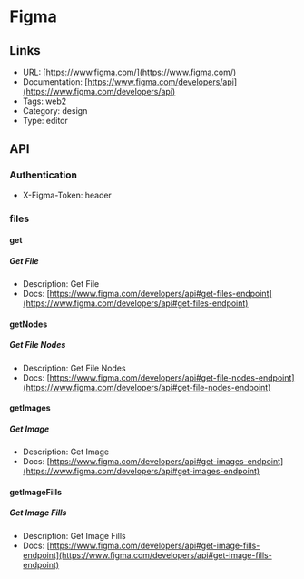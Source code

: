 # Figma

## Links

* URL: [https://www.figma.com/](https://www.figma.com/)
* Documentation: [https://www.figma.com/developers/api](https://www.figma.com/developers/api)
* Tags: web2
* Category: design
* Type: editor

## API

### Authentication

* X-Figma-Token: header

### files

#### get

##### Get File

* Description: Get File
* Docs: [https://www.figma.com/developers/api#get-files-endpoint](https://www.figma.com/developers/api#get-files-endpoint)

#### getNodes

##### Get File Nodes

* Description: Get File Nodes
* Docs: [https://www.figma.com/developers/api#get-file-nodes-endpoint](https://www.figma.com/developers/api#get-file-nodes-endpoint)

#### getImages

##### Get Image

* Description: Get Image
* Docs: [https://www.figma.com/developers/api#get-images-endpoint](https://www.figma.com/developers/api#get-images-endpoint)

#### getImageFills

##### Get Image Fills

* Description: Get Image Fills
* Docs: [https://www.figma.com/developers/api#get-image-fills-endpoint](https://www.figma.com/developers/api#get-image-fills-endpoint)
